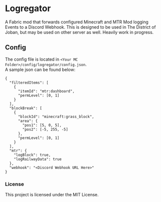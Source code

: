 # Logregator
A Fabric mod that forwards configured Minecraft and MTR Mod logging Events to a Discord Webhook.
This is designed to be used in The District of Joban, but may be used on other server as well.
Heavily work in progress.

## Config
The config file is located in `<Your MC Folder>/config/logregator/config.json`.  
A sample json can be found below:
```
{
  "filteredItems": [
    {
      "itemId": "mtr:dashboard",
      "permLevel": [0, 1]
    }
  ],
  "blockBreak": [
    {
      "blockId": "minecraft:grass_block",
      "area": {
        "pos1": [5, 0, 5],
        "pos2": [-5, 255, -5]
      },
      "permLevel": [0, 1]
    }
  ],
  "mtr": {
    "logBlock": true,
    "logRailwayData": true
  },
  "webhook": "<Discord Webhook URL Here>"
}
```

### License
This project is licensed under the MIT License.
